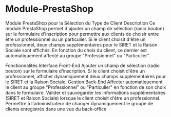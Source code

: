 ﻿# Module-PrestaShop
Module PrestaShop pour la Sélection du Type de Client
Description
Ce module PrestaShop permet d'ajouter un champ de sélection (radio bouton) sur le formulaire d'inscription pour permettre aux clients de choisir entre être un professionnel ou un particulier. Si le client choisit d'être un professionnel, deux champs supplémentaires pour le SIRET et la Raison Sociale sont affichés. En fonction du choix du client, ce dernier est automatiquement affecté au groupe "Professionnel" ou "Particulier".

Fonctionnalités
Interface Front-End
Ajouter un champ de sélection (radio bouton) sur le formulaire d'inscription.
Si le client choisit d'être un professionnel, afficher dynamiquement deux champs supplémentaires pour le SIRET et la Raison Sociale.
Gestion Back-End
Affecter automatiquement le client au groupe "Professionnel" ou "Particulier" en fonction de son choix dans le formulaire.
Valider et sauvegarder les informations supplémentaires (SIRET et Raison Sociale) lorsque le client choisit d'être un professionnel.
Permettre à l'administrateur de changer dynamiquement le groupe de clients enregistrés dans une vue du back-office
